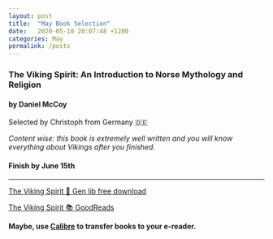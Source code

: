 ```yaml
---
layout: post
title:  "May Book Selection"
date:   2020-05-10 20:07:48 +1200
categories: May
permalink: /posts
---
```


### The Viking Spirit: An Introduction to Norse Mythology and Religion
#### by Daniel McCoy


Selected by Christoph from Germany 🇩🇪

*Content wise: this book is extremely well written and you will know everything about Vikings after you finished.*

#### Finish by June 15th
---

[The Viking Spirit 🔗 Gen lib free download](https://libgen.is/book/index.php?md5=47A9AC359DC8308BB7ED484F87652338)

[The Viking Spirit 📚 GoodReads](https://www.goodreads.com/book/show/30359031-the-viking-spirit)

**Maybe, use [Calibre](https://calibre-ebook.com/) to transfer books to your e-reader.**



<!-- {% highlight ruby %}
def print_hi(name)
  puts "Hi, #{name}"
end
print_hi('Tom')
#=> prints 'Hi, Tom' to STDOUT.
{% endhighlight %} -->

<!-- Check out the [Jekyll docs][jekyll-docs] for more info on how to get the most out of Jekyll. File all bugs/feature requests at [Jekyll’s GitHub repo][jekyll-gh]. If you have questions, you can ask them on [Jekyll Talk][jekyll-talk].

[jekyll-docs]: https://jekyllrb.com/docs/home
[jekyll-gh]:   https://github.com/jekyll/jekyll
[jekyll-talk]: https://talk.jekyllrb.com/ -->
